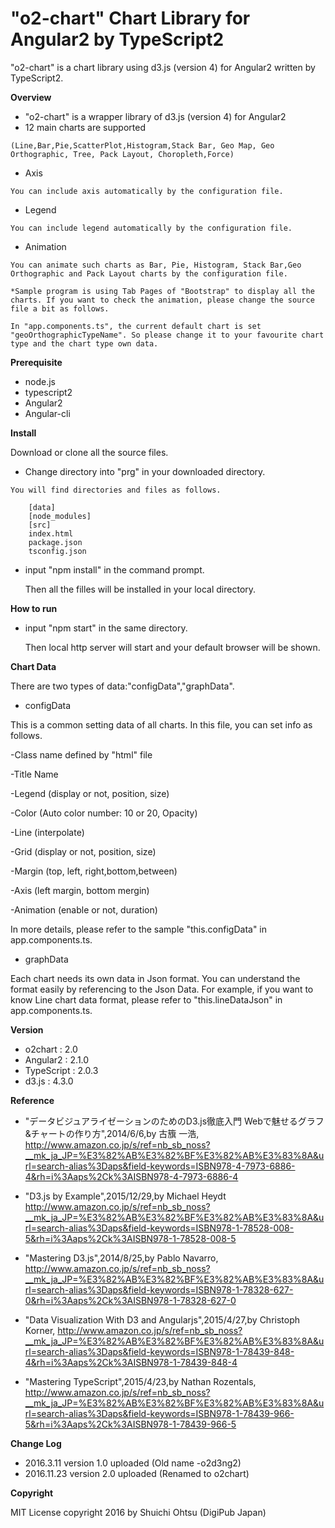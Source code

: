 # "o2-chart" Chart Library for Angular2 by TypeScript2


"o2-chart" is a chart library using d3.js (version 4) for Angular2 written by TypeScript2.

**Overview**
   - "o2-chart" is a wrapper library of d3.js (version 4) for Angular2
   - 12 main charts are supported

    (Line,Bar,Pie,ScatterPlot,Histogram,Stack Bar, Geo Map, Geo Orthographic, Tree, Pack Layout, Choropleth,Force)
    
   - Axis

    You can include axis automatically by the configuration file.
   
   - Legend 

    You can include legend automatically by the configuration file.

   - Animation

    You can animate such charts as Bar, Pie, Histogram, Stack Bar,Geo Orthographic and Pack Layout charts by the configuration file.

    *Sample program is using Tab Pages of "Bootstrap" to display all the charts. If you want to check the animation, please change the source file a bit as follows.
    
    In "app.components.ts", the current default chart is set "geoOrthographicTypeName". So please change it to your favourite chart type and the chart type own data. 
    
**Prerequisite**

   - node.js
   - typescript2
   - Angular2
   - Angular-cli


**Install**

Download or clone all the source files. 

   - Change directory into "prg" in your downloaded directory.
    
    You will find directories and files as follows.

        [data]        
        [node_modules]        
        [src]        
        index.html        
        package.json        
        tsconfig.json
       
    
   - input "npm install" in the command prompt.
   
     Then all the filles will be installed in your local directory.
     
**How to run** 

  - input "npm start" in the same directory.
  
     Then local http server will start and your default browser will be shown.  

**Chart Data**

 There are two types of data:"configData","graphData".
 
 - configData
 
 This is a common setting data of all charts. In this file, you can set info as follows.
 
 -Class name defined by "html" file
 
 -Title Name
 
 -Legend (display or not, position, size)
 
 -Color (Auto color number: 10 or 20, Opacity) 
 
 -Line (interpolate)
 
 -Grid (display or not, position, size)
 
 -Margin (top, left, right,bottom,between)
 
 -Axis (left margin, bottom mergin)
 
 -Animation (enable or not, duration)
 
 In more details, please refer to the sample "this.configData" in app.components.ts.
 
 
 - graphData

 Each chart needs its own data in Json format. You can understand the format easily by referencing to the Json Data. For example, if you want to know Line chart data format, please refer to "this.lineDataJson" in app.components.ts.

**Version**

   - o2chart    : 2.0
   - Angular2   : 2.1.0
   - TypeScript : 2.0.3
   - d3.js      : 4.3.0
   

**Reference**

- "データビジュアライゼーションのためのD3.js徹底入門 Webで魅せるグラフ&チャートの作り方",2014/6/6,by 古籏 一浩, 
<http://www.amazon.co.jp/s/ref=nb_sb_noss?__mk_ja_JP=%E3%82%AB%E3%82%BF%E3%82%AB%E3%83%8A&url=search-alias%3Daps&field-keywords=ISBN978-4-7973-6886-4&rh=i%3Aaps%2Ck%3AISBN978-4-7973-6886-4>

- "D3.js by Example",2015/12/29,by Michael Heydt
<http://www.amazon.co.jp/s/ref=nb_sb_noss?__mk_ja_JP=%E3%82%AB%E3%82%BF%E3%82%AB%E3%83%8A&url=search-alias%3Daps&field-keywords=ISBN978-1-78528-008-5&rh=i%3Aaps%2Ck%3AISBN978-1-78528-008-5>

- "Mastering D3.js",2014/8/25,by Pablo Navarro,
<http://www.amazon.co.jp/s/ref=nb_sb_noss?__mk_ja_JP=%E3%82%AB%E3%82%BF%E3%82%AB%E3%83%8A&url=search-alias%3Daps&field-keywords=ISBN978-1-78328-627-0&rh=i%3Aaps%2Ck%3AISBN978-1-78328-627-0>

- "Data Visualization With D3 and Angularjs",2015/4/27,by Christoph Korner,
<http://www.amazon.co.jp/s/ref=nb_sb_noss?__mk_ja_JP=%E3%82%AB%E3%82%BF%E3%82%AB%E3%83%8A&url=search-alias%3Daps&field-keywords=ISBN978-1-78439-848-4&rh=i%3Aaps%2Ck%3AISBN978-1-78439-848-4>

- "Mastering TypeScript",2015/4/23,by Nathan Rozentals,
<http://www.amazon.co.jp/s/ref=nb_sb_noss?__mk_ja_JP=%E3%82%AB%E3%82%BF%E3%82%AB%E3%83%8A&url=search-alias%3Daps&field-keywords=ISBN978-1-78439-966-5&rh=i%3Aaps%2Ck%3AISBN978-1-78439-966-5>

**Change Log**

 - 2016.3.11 version 1.0 uploaded (Old name -o2d3ng2)
 - 2016.11.23 version 2.0 uploaded (Renamed to o2chart)

**Copyright**

MIT License
copyright 2016 by Shuichi Ohtsu (DigiPub Japan)




